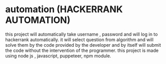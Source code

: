 # automation (HACKERRANK AUTOMATION)
this project will automatically take username , password and will log in to hackerrank automatically.
it will select question from algorithm and will solve them by the code provided by the developer and by itself will submit the code without the intervention of the 
programmer.
this project is made using node js , javascript, puppeteer, npm module.
